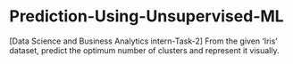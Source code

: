 # Prediction-Using-Unsupervised-ML
[Data Science and Business Analytics intern-Task-2]
From the given ‘Iris’ dataset, predict the optimum number of clusters and represent it visually.
